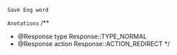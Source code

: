 ```
Save Eng word
```

```Anotations```
/**
 * @Response type Response::TYPE_NORMAL
 * @Response action Response::ACTION_REDIRECT
*/